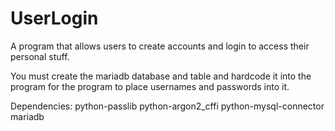 # UserLogin
A program that allows users to create accounts and login to access their personal stuff.

You must create the mariadb database and table and hardcode it into the program for the program to place usernames and passwords into it.

Dependencies:
python-passlib
python-argon2_cffi
python-mysql-connector
mariadb
